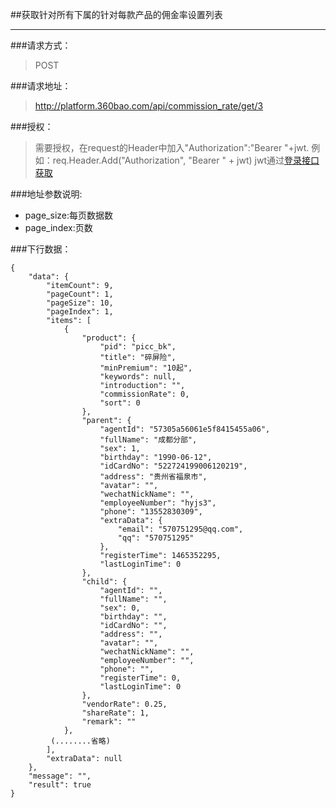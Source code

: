 ##获取针对所有下属的针对每款产品的佣金率设置列表

------------

###请求方式：
> POST

###请求地址：
> http://platform.360bao.com/api/commission_rate/get/3

###授权：
> 需要授权，在request的Header中加入"Authorization":"Bearer "+jwt.
  例如：req.Header.Add("Authorization", "Bearer " + jwt)
  jwt通过[登录接口获取](https://github.com/360bao/Manual/blob/master/%E5%BC%80%E6%94%BE%E5%B9%B3%E5%8F%B0/%E9%94%80%E5%94%AE%E7%AE%A1%E7%90%86api/v4/%E8%B4%A6%E5%8F%B7%E6%8E%A7%E5%88%B6/%E7%99%BB%E5%BD%95.md)

###地址参数说明:
> 
* page_size:每页数据数
* page_index:页数

###下行数据：
```
{
    "data": {
        "itemCount": 9,
        "pageCount": 1,
        "pageSize": 10,
        "pageIndex": 1,
        "items": [
            {
                "product": {
                    "pid": "picc_bk",
                    "title": "碎屏险",
                    "minPremium": "10起",
                    "keywords": null,
                    "introduction": "",
                    "commissionRate": 0,
                    "sort": 0
                },
                "parent": {
                    "agentId": "57305a56061e5f8415455a06",
                    "fullName": "成都分部",
                    "sex": 1,
                    "birthday": "1990-06-12",
                    "idCardNo": "522724199006120219",
                    "address": "贵州省福泉市",
                    "avatar": "",
                    "wechatNickName": "",
                    "employeeNumber": "hyjs3",
                    "phone": "13552830309",
                    "extraData": {
                        "email": "570751295@qq.com",
                        "qq": "570751295"
                    },
                    "registerTime": 1465352295,
                    "lastLoginTime": 0
                },
                "child": {
                    "agentId": "",
                    "fullName": "",
                    "sex": 0,
                    "birthday": "",
                    "idCardNo": "",
                    "address": "",
                    "avatar": "",
                    "wechatNickName": "",
                    "employeeNumber": "",
                    "phone": "",
                    "registerTime": 0,
                    "lastLoginTime": 0
                },
                "vendorRate": 0.25,
                "shareRate": 1,
                "remark": ""
            },
         (........省略)
        ],
        "extraData": null
    },
    "message": "",
    "result": true
}
```

